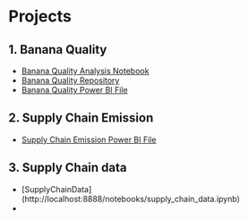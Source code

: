# Projects

## 1. Banana Quality
- [Banana Quality Analysis Notebook](https://github.com/Subham17-solo/Projects/blob/main/FirstAnalysis.ipynb)
- [Banana Quality Repository](https://github.com/Subham17-solo/Projects/blob/main/banana_quality)
- [Banana Quality Power BI File](https://github.com/Subham17-solo/Projects/blob/main/banannaData.pbix)

## 2. Supply Chain Emission
- [Supply Chain Emission Power BI File](https://github.com/Subham17-solo/Projects/blob/main/SupplyChainEmmissionData.pbix)

## 3. Supply Chain data
- [SupplyChainData] (http://localhost:8888/notebooks/supply_chain_data.ipynb)
- 
